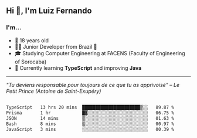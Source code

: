 <h2>Hi 👋, I'm Luiz Fernando</h2>

### I'm...
* 🤟 18 years old
* 👨‍💻 Junior Developer from Brazil 💚
* 🎓 Studying Computer Engineering at FACENS (Faculty of Engineering of Sorocaba)
* 🔭 Currently learning **TypeScript** and improving **Java**

---

_"Tu deviens responsable pour toujours de ce que tu as apprivoisé" – Le Petit Prince (Antoine de Saint-Exupéry)_

##

<!--START_SECTION:waka-->

```txt
TypeScript   13 hrs 20 mins  ██████████████████████▒░░   89.87 %
Prisma       1 hr            █▓░░░░░░░░░░░░░░░░░░░░░░░   06.75 %
JSON         14 mins         ▒░░░░░░░░░░░░░░░░░░░░░░░░   01.63 %
Bash         8 mins          ▒░░░░░░░░░░░░░░░░░░░░░░░░   00.97 %
JavaScript   3 mins          ░░░░░░░░░░░░░░░░░░░░░░░░░   00.39 %
```

<!--END_SECTION:waka-->
